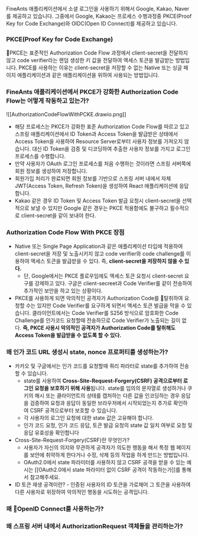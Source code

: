 
FineAnts 애플리케이션에서 소셜 로그인을 사용하기 위해서 Google, Kakao, Naver를 제공하고 있습니다. 그중에서 Google, Kakao는 프로세스 수행과정중 PKCE(Proof Key for Code Exchange)와 OIDC(Open ID Connect)를 제공하고 있습니다.

### PKCE(Proof Key for Code Exchange)
PKCE는 표준적인 Authorization Code Flow 과정에서 client-secret을 전달하지 않고 code verifier라는 랜덤 생성한 키 값을 전달하여 액세스 토큰을 발급받는 방법입니다. PKCE를 사용하는 이유는 client-secret을 저장할 수 없는 Native 또는 싱글 페이지 애플리케이션과 같은 애플리케이션을 위하여 사용되는 방법입니다.

### FineAnts 애플리케이션에서 PKCE가 강화한 Authorization Code Flow는 어떻게 작동하고 있는가?

![[AuthorizationCodeFlowWithPCKE.drawio.png]]
- 해당 프로세스는 PKCE가 강화한 표준 Authorization Code Flow를 따르고 있고 스프링 애플리케이션에서 ID Token과 Access Token을 발급받은 상태에서 Access Token을 사용하여 Resource Server로부터 사용자 정보를 가져오지 않습니다. 대신 ID Token을 검증 및 디코딩하여 추출한 사용자 정보를 가지고 로그인 프로세스를 수행합니다.
- 만약 사용자가 OAuth 로그인 프로세스를 처음 수행하는 것이라면 스프링 서버쪽에 회원 정보를 생성하여 저장합니다.
- 회원가입 처리가 완료되면 회원 정보를 기반으로 스프링 서버 내에서 자체 JWT(Access Token, Refresh Token)을 생성하여 React 애플리케이션에 응답합니다.
- Kakao 같은 경우 ID Token 및 Access Token 발급 요청시 client-secret을 선택적으로 보낼 수 있지만 Google 같은 경우는 PKCE 적용함에도 불구하고 필수적으로 client-secret을 같이 보내야 한다.

### Authorization Code Flow With PKCE 장점
- Native 또는 Single Page Application과 같은 애플리케이션 타입에 적용하여 client-secret을 저장 및 노출시키지 않고 code verifier와 code challenge를 이용하여 액세스 토큰을 발급받을 수 있다. 즉, **client-secret을 저장하지 않을 수 있다.**
	- 단, Google에서는 PKCE 플로우임에도 액세스 토큰 요청시 client-secret 요구를 강제하고 있다. 구글은 client-secreet과 Code Verifier를 같이 전송하여 추가적인 보안을 하고 있는 상황이다.
- PKCE를 사용하게 되면 악의적인 공격자가 Authorization Code를 탈취하여 요청할 수는 있지만 Code Verifier를 요구하게 되면서 액세스 토큰 발급을 막을 수 있습니다. 클라이언트에서는 Code Verifier를 S256 방식으로 암호화한 Code Challenge를 인가코드 요청할때 전송하므로 Code Verifier가 노출되는 길이 없다. **즉, PKCE 사용시 악의적인 공격자가 Authorization Code를 탈취해도 Access Token을 발급받을 수 없도록 할 수 있다.**


### 왜 인가 코드 URL 생성시 state, nonce 프로퍼티를 생성하는가?
- 카카오 및 구글에서는 인가 코드를 요청할때 쿼리 파라터로 state를 추가하여 전송할 수 있습니다.
	- state를 사용하여 **Cross-Site-Request-Forgery(CSRF) 공격으로부터 로그인 요청을 보호하기 위해 사용**됩니다. state를 임의의 문자열로 생성하거나 쿠키의 해시 또는 클라이언트의 상태를 캡처하는 다른 값을 인코딩하는 경우 응답을 검증하여 요청과 응답이 동일한 브라우저에서 시작되었는지 추가로 확인하여 CSRF 공격으로부터 보호할 수 있습니다.
	- 각 사용자의 로그인 요청에 대한 state 값은 고유해야 합니다.
	- 인가 코드 요청, 인가 코드 응답, 토큰 발급 요청의 state 값 일치 여부로 요청 및 응답 유효성을 확인합니다
- Cross-Site-Request-Forgery(CSRF)란 무엇인가?
	- 사용자가 자신의 의지와 무관하게 공격자가 의도한 행동을 해서 특정 웹 페이지를 보안에 취약하게 한다거나 수정, 삭제 등의 작업을 하게 만드는 방법입니다.
	- OAuth2.0에서 state 파라미터를 사용하지 않고 CSRF 공격을 받을 수 있는 예시는 [[OAuth2.0에서 state 파라미터 없이 CSRF 공격이 작동하는가]]를 통해서 참고해주세요.
- ID 토큰 재생 공격이란?
		- 인증된 사용자의 ID 토큰을 가로채어 그 토큰을 사용하여 다른 사용자로 위장하여 악의적인 행동을 시도하는 공격입니다.

### 왜 OpenID Connect를 사용하는가?

### 왜 스프링 서버 내에서 AuthorizationRequest 객체들을 관리하는가?


